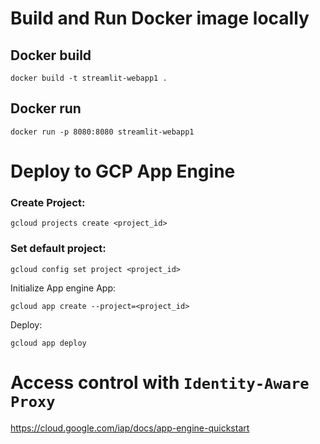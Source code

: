 # Build and Run Docker image locally

## Docker build

```
docker build -t streamlit-webapp1 .
```

## Docker run

```
docker run -p 8080:8080 streamlit-webapp1
```

# Deploy to GCP App Engine

### Create Project:

```
gcloud projects create <project_id>

```

### Set default project:
```
gcloud config set project <project_id>

```

Initialize App engine App:
```
gcloud app create --project=<project_id>

```

Deploy:
```
gcloud app deploy

```

# Access control with `Identity-Aware Proxy`

https://cloud.google.com/iap/docs/app-engine-quickstart

